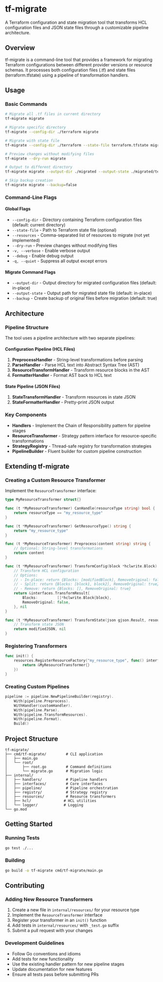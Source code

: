 # tf-migrate

A Terraform configuration and state migration tool that transforms HCL configuration files and JSON state files through a customizable pipeline architecture.

## Overview

tf-migrate is a command-line tool that provides a framework for migrating Terraform configurations between different provider versions or resource schemas. It processes both configuration files (.tf) and state files (terraform.tfstate) using a pipeline of transformation handlers.


## Usage

### Basic Commands

```bash
# Migrate all .tf files in current directory
tf-migrate migrate

# Migrate specific directory
tf-migrate --config-dir ./terraform migrate

# Migrate with state file
tf-migrate --config-dir ./terraform --state-file terraform.tfstate migrate

# Preview changes without modifying files
tf-migrate --dry-run migrate

# Output to different directory
tf-migrate migrate --output-dir ./migrated --output-state ./migrated/terraform.tfstate

# Skip backup creation
tf-migrate migrate --backup=false
```

### Command-Line Flags

#### Global Flags
- `--config-dir` - Directory containing Terraform configuration files (default: current directory)
- `--state-file` - Path to Terraform state file (optional)
- `--resources` - Comma-separated list of resources to migrate (not yet implemented)
- `--dry-run` - Preview changes without modifying files
- `-v, --verbose` - Enable verbose output
- `--debug` - Enable debug output
- `-q, --quiet` - Suppress all output except errors

#### Migrate Command Flags
- `--output-dir` - Output directory for migrated configuration files (default: in-place)
- `--output-state` - Output path for migrated state file (default: in-place)
- `--backup` - Create backup of original files before migration (default: true)

## Architecture

### Pipeline Structure

The tool uses a pipeline architecture with two separate pipelines:

#### Configuration Pipeline (HCL Files)
1. **PreprocessHandler** - String-level transformations before parsing
2. **ParseHandler** - Parse HCL text into Abstract Syntax Tree (AST)
3. **ResourceTransformHandler** - Transform resource blocks in the AST
4. **FormatterHandler** - Format AST back to HCL text

#### State Pipeline (JSON Files)
1. **StateTransformHandler** - Transform resources in state JSON
2. **StateFormatterHandler** - Pretty-print JSON output

### Key Components

- **Handlers** - Implement the Chain of Responsibility pattern for pipeline stages
- **ResourceTransformer** - Strategy pattern interface for resource-specific transformations
- **StrategyRegistry** - Thread-safe registry for transformation strategies
- **PipelineBuilder** - Fluent builder for custom pipeline construction

## Extending tf-migrate

### Creating a Custom Resource Transformer

Implement the `ResourceTransformer` interface:

```go
type MyResourceTransformer struct{}

func (t *MyResourceTransformer) CanHandle(resourceType string) bool {
    return resourceType == "my_resource_type"
}

func (t *MyResourceTransformer) GetResourceType() string {
    return "my_resource_type"
}

func (t *MyResourceTransformer) Preprocess(content string) string {
    // Optional: String-level transformations
    return content
}

func (t *MyResourceTransformer) TransformConfig(block *hclwrite.Block) (*interfaces.TransformResult, error) {
    // Transform HCL configuration
    // Options:
    // - In-place: return {Blocks: [modifiedBlock], RemoveOriginal: false}
    // - Split: return {Blocks: [block1, block2], RemoveOriginal: true}
    // - Remove: return {Blocks: [], RemoveOriginal: true}
    return &interfaces.TransformResult{
        Blocks:         []*hclwrite.Block{block},
        RemoveOriginal: false,
    }, nil
}

func (t *MyResourceTransformer) TransformState(json gjson.Result, resourcePath string) (string, error) {
    // Transform state JSON
    return modifiedJSON, nil
}
```

### Registering Transformers

```go
func init() {
    resources.RegisterResourceFactory("my_resource_type", func() interfaces.ResourceTransformer {
        return &MyResourceTransformer{}
    })
}
```

### Creating Custom Pipelines

```go
pipeline := pipeline.NewPipelineBuilder(registry).
    With(pipeline.Preprocess).
    WithHandler(customHandler).
    With(pipeline.Parse).
    With(pipeline.TransformResources).
    With(pipeline.Format).
    Build()
```

## Project Structure

```
tf-migrate/
├── cmd/tf-migrate/         # CLI application
│   ├── main.go
│   └── root/
│       ├── root.go         # Command definitions
│       └── migrate.go      # Migration logic
├── internal/
│   ├── handlers/           # Pipeline handlers
│   ├── interfaces/         # Core interfaces
│   ├── pipeline/           # Pipeline orchestration
│   ├── registry/           # Strategy registry
│   ├── resources/          # Resource transformers
│   ├── hcl/               # HCL utilities
│   └── logger/            # Logging
└── go.mod
```

## Getting Started

### Running Tests

```bash
go test ./...
```

### Building

```bash
go build -o tf-migrate cmd/tf-migrate/main.go
```

## Contributing

### Adding New Resource Transformers

1. Create a new file in `internal/resources/` for your resource type
2. Implement the `ResourceTransformer` interface
3. Register your transformer in an `init()` function
4. Add tests in `internal/resources/` with `_test.go` suffix
5. Submit a pull request with your changes

### Development Guidelines

- Follow Go conventions and idioms
- Add tests for new functionality
- Use the existing handler pattern for new pipeline stages
- Update documentation for new features
- Ensure all tests pass before submitting PRs
